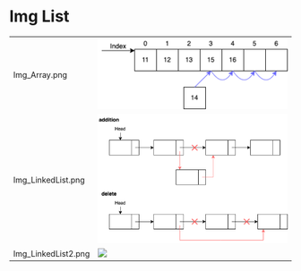 # Img List

<table>
    <tr>
        <td>Img_Array.png</td>
        <td><img src="Img_Array.png"></td>
    </tr>
    <tr>
        <td>Img_LinkedList.png</td>
        <td><img src="Img_LinkedList.png"></td>
    </tr>
    <tr>
        <td>Img_LinkedList2.png</td>
        <td><img src="Img_LinkedList2.png"></td>
    </tr>
</table>